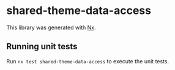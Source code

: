 # shared-theme-data-access

This library was generated with [Nx](https://nx.dev).

## Running unit tests

Run `nx test shared-theme-data-access` to execute the unit tests.
